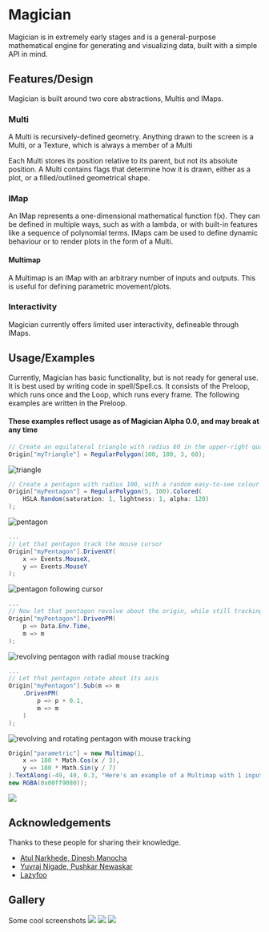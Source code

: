 
# Magician

Magician is in extremely early stages and is a general-purpose mathematical engine for generating and visualizing data, built with a simple API in mind.


## Features/Design

Magician is built around two core abstractions, Multis and IMaps.
### Multi
A Multi is recursively-defined geometry. Anything drawn to the screen is a Multi, or a Texture, which is always a member of a Multi

Each Multi stores its position relative to its parent, but not its absolute position. A Multi contains flags that determine how it is drawn, either as a plot, or a filled/outlined geometrical shape.
### IMap
An IMap represents a one-dimensional mathematical function f(x). They can be defined in multiple ways, such as with a lambda, or with built-in features like a sequence of polynomial terms. IMaps cam be used to define dynamic behaviour or to render plots in the form of a Multi.
#### Multimap
A Multimap is an IMap with an arbitrary number of inputs and outputs. This is useful for defining parametric movement/plots.

### Interactivity
Magician currently offers limited user interactivity, defineable through IMaps.

## Usage/Examples
Currently, Magician has basic functionality, but is not ready for general use. It is best used by writing code in spell/Spell.cs. It consists of the Preloop, which runs once and the Loop, which runs every frame. The following examples are written in the Preloop.
#### These examples reflect usage as of Magician Alpha 0.0, and may break at any time

```c#
// Create an equilateral triangle with radius 60 in the upper-right quadrant
Origin["myTriangle"] = RegularPolygon(100, 100, 3, 60);
```
![triangle](https://i.imgur.com/gv5u7XG.png)

```c#
// Create a pentagon with radius 100, with a random easy-to-see colour
Origin["myPentagon"] = RegularPolygon(5, 100).Colored(
    HSLA.Random(saturation: 1, lightness: 1, alpha: 120)
);
```
![pentagon](https://i.imgur.com/OR7v1Wb.png)
```c#
...
// Let that pentagon track the mouse cursor
Origin["myPentagon"].DrivenXY(
    x => Events.MouseX,
    y => Events.MouseY
);
```
![pentagon following cursor](https://i.imgur.com/Od9e0Ha.gif)
```c#
...
// Now let that pentagon revolve about the origin, while still tracking the mouse
Origin["myPentagon"].DrivenPM(
    p => Data.Env.Time,
    m => m
);
```
![revolving pentagon with radial mouse tracking](https://i.imgur.com/EyCAnaf.gif)
```c#
...
// Let that pentagon rotate about its axis
Origin["myPentagon"].Sub(m => m
    .DrivenPM(
        p => p + 0.1,
        m => m
    )
);
```
![revolving and rotating pentagon with mouse tracking](https://i.imgur.com/PkV7Uap.gif)

```c#
Origin["parametric"] = new Multimap(1,
    x => 180 * Math.Cos(x / 3),
    y => 180 * Math.Sin(y / 7)
).TextAlong(-49, 49, 0.3, "Here's an example of a Multimap with 1 input and two outputs being used to draw text parametrically",
new RGBA(0x00ff9080));
```

![](https://i.imgur.com/gha7jej.png)

## Acknowledgements

 Thanks to these people for sharing their knowledge.
 - [Atul Narkhede, Dinesh Manocha](http://gamma.cs.unc.edu/SEIDEL/)
 - [Yuvraj Nigade, Pushkar Newaskar](http://www.polygontriangulation.com/)
 - [Lazyfoo](https://lazyfoo.net/)


## Gallery
Some cool screenshots
![](https://i.imgur.com/7rM5V6s.png)
![](https://i.imgur.com/v1pMOMp.png)
![](https://i.imgur.com/2my6cn7.png)

